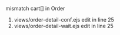 mismatch cart[] in Order
1. views/order-detail-conf.ejs
    edit in line 25
2. views/order-detail-wait.ejs
    edit in line 25